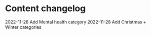 # Content changelog

2022-11-28	Add Mental health category
2022-11-28	Add Christmas + Winter categories
